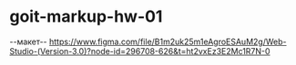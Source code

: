 # goit-markup-hw-01
--макет--
https://www.figma.com/file/B1m2uk25m1eAgroESAuM2g/Web-Studio-(Version-3.0)?node-id=296708-626&t=ht2vxEz3E2Mc1R7N-0